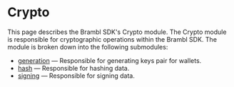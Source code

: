 # Crypto

This page describes the Brambl SDK's Crypto module. The Crypto module is responsible for cryptographic operations within
the Brambl SDK. The module is broken down into the following submodules:

* [generation](generation.md) — Responsible for generating keys pair for wallets.
* [hash](hash.md) — Responsible for hashing data.
* [signing](signing.md) — Responsible for signing data.